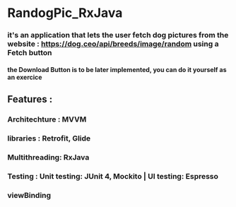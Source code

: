 # RandogPic_RxJava


### it's an application that lets the user fetch dog pictures from the website : https://dog.ceo/api/breeds/image/random using a Fetch button
#### the Download Button is to be later implemented, you can do it yourself as an exercice
## Features :

### Architechture : MVVM
### libraries : Retrofit, Glide
### Multithreading: RxJava
### Testing : Unit testing: JUnit 4, Mockito | UI testing: Espresso
### viewBinding
